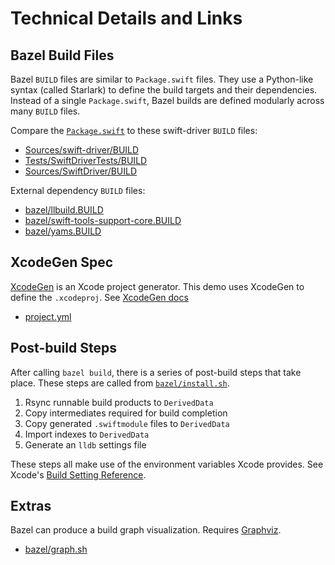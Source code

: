 # Technical Details and Links

## Bazel Build Files

Bazel `BUILD` files are similar to `Package.swift` files. They use a Python-like syntax (called Starlark) to define the build targets and their dependencies. Instead of a single `Package.swift`, Bazel builds are defined modularly across many `BUILD` files.

Compare the [`Package.swift`](../Package.swift) to these swift-driver `BUILD` files:

* [Sources/swift-driver/BUILD](../Sources/swift-driver/BUILD)
* [Tests/SwiftDriverTests/BUILD](../Tests/SwiftDriverTests/BUILD)
* [Sources/SwiftDriver/BUILD](../Sources/SwiftDriver/BUILD)

External dependency `BUILD` files:

* [bazel/llbuild.BUILD](llbuild.BUILD)
* [bazel/swift-tools-support-core.BUILD](swift-tools-support-core.BUILD)
* [bazel/yams.BUILD](yams.BUILD)

## XcodeGen Spec

[XcodeGen](https://github.com/yonaskolb/XcodeGen) is an Xcode project generator. This demo uses XcodeGen to define the `.xcodeproj`. See [XcodeGen docs](https://github.com/yonaskolb/XcodeGen/blob/master/Docs/ProjectSpec.md)

* [project.yml](../project.yml)

## Post-build Steps

After calling `bazel build`, there is a series of post-build steps that take place. These steps are called from [`bazel/install.sh`](install.sh).

1. Rsync runnable build products to `DerivedData`
1. Copy intermediates required for build completion
2. Copy generated `.swiftmodule` files to `DerivedData`
3. Import indexes to `DerivedData`
4. Generate an `lldb` settings file

These steps all make use of the environment variables Xcode provides. See Xcode's [Build Setting Reference](https://developer.apple.com/library/archive/documentation/DeveloperTools/Reference/XcodeBuildSettingRef/1-Build_Setting_Reference/build_setting_ref.html).

## Extras

Bazel can produce a build graph visualization. Requires [Graphviz](https://graphviz.org).

* [bazel/graph.sh](graph.sh)

